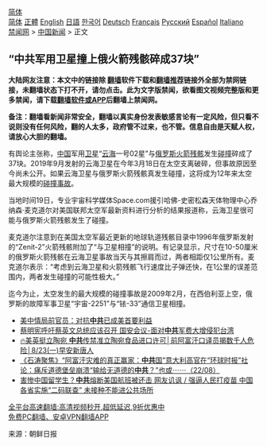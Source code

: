  <!-- 面包屑导航 --> <div class="breadcrumb"><!-- GTranslate: https://gtranslate.io/ -->  <div class="switcher notranslate">  <div class="selected">  <a href="#" onclick="return false;"> 简体</a>  </div>  <div class="option">  <a href="https://www.bannedbook.org" onclick="doGTranslate('zh-CN|zh-CN');jQuery('div.switcher div.selected a').html(jQuery(this).html());return false;" title="简体中文" class="nturl selected"> 简体</a>  <a href="https://www.bannedbook.org/zh-tw/" onclick="doGTranslate('zh-CN|zh-TW');jQuery('div.switcher div.selected a').html(jQuery(this).html());return false;" title="繁體中文" class="nturl"> 正體</a>  <a href="https://www.bannedbook.org/en/" onclick="doGTranslate('zh-CN|en');jQuery('div.switcher div.selected a').html(jQuery(this).html());return false;" title="English" class="nturl"> English</a>  <a href="https://www.bannedbook.org/ja/" onclick="doGTranslate('zh-CN|ja');jQuery('div.switcher div.selected a').html(jQuery(this).html());return false;" title="日本語" class="nturl"> 日語</a>  <a href="https://www.bannedbook.org/ko/" onclick="doGTranslate('zh-CN|ko');jQuery('div.switcher div.selected a').html(jQuery(this).html());return false;" title="한국어" class="nturl"> 한국어</a>  <a href="https://www.bannedbook.org/de/" onclick="doGTranslate('zh-CN|de');jQuery('div.switcher div.selected a').html(jQuery(this).html());return false;" title="Deutsch" class="nturl"> Deutsch</a>  <a href="https://www.bannedbook.org/fr/" onclick="doGTranslate('zh-CN|fr');jQuery('div.switcher div.selected a').html(jQuery(this).html());return false;" title="Français" class="nturl"> Français</a>  <a href="https://www.bannedbook.org/ru/" onclick="doGTranslate('zh-CN|ru');jQuery('div.switcher div.selected a').html(jQuery(this).html());return false;" title="Русский" class="nturl"> Русский</a>  <a href="https://www.bannedbook.org/es/" onclick="doGTranslate('zh-CN|es');jQuery('div.switcher div.selected a').html(jQuery(this).html());return false;" title="Español" class="nturl"> Español</a>  <a href="https://www.bannedbook.org/it/" onclick="doGTranslate('zh-CN|it');jQuery('div.switcher div.selected a').html(jQuery(this).html());return false;" title="Italiano" class="nturl"> Italiano</a>  </div>  </div>      <div class='breadcrumb-sub'><!-- Breadcrumb NavXT 6.3.0 --> <a href="https://www.bannedbook.org/" class="home">禁闻网</a> &gt; <a href="https://www.bannedbook.org/bnews/cnnews/" class="category">中国新闻</a> &gt; 正文</div></div><h2>“中共军用卫星撞上俄火箭残骸碎成37块”</h2> <p class="notice"><b>大陆网友注意：本文中的链接除 <a href="https://github.com/bannedbook/fanqiang" >翻墙</a>软件下载和<a href="https://github.com/killgcd/justmysocks/blob/master/README.md">翻墙推荐</a>链接外全部为禁网链接，未翻墙状态下打不开，请勿点击。此为文字版禁闻，欲看图文视频完整版和更多禁闻，请下载<a href="https://github.com/bannedbook/fanqiang">翻墙软件或APP</a>后翻墙上禁闻网。</p><p>备注：翻墙看新闻非常安全，翻墙以真实身份发表敏感言论有一定风险，但只看不说则没有任何风险，翻的人太多，政府管不过来，也不管。信息自由是天赋人权，请放心大胆的翻墙。</b></p>  <div class="entry"> <p>有舆论主张称，<span class='wp_keywordlink_affiliate'><a href="https://www.bannedbook.org/" title="中国" target="_blank">中国</a></span>军用<a href="https://www.bannedbook.org/bnews/tag/%e5%8d%ab%e6%98%9f/" class="st_tag internal_tag" rel="tag" title="标签 卫星 下的日志">卫星</a>“<a href="https://www.bannedbook.org/bnews/tag/%E4%BA%91%E6%B5%B7/" class="st_tag internal_tag" rel="tag" title="标签 云海 下的日志">云海</a>一号02星”与<a href="https://www.bannedbook.org/bnews/tag/%e4%bf%84%e7%bd%97%e6%96%af/" class="st_tag internal_tag" rel="tag" title="标签 俄罗斯 下的日志">俄罗斯</a><a href="https://www.bannedbook.org/bnews/tag/%e7%81%ab%e7%ae%ad/" class="st_tag internal_tag" rel="tag" title="标签 火箭 下的日志">火箭</a><a href="https://www.bannedbook.org/bnews/tag/%E6%AE%8B%E9%AA%B8/" class="st_tag internal_tag" rel="tag" title="标签 残骸 下的日志">残骸</a>发生<a href="https://www.bannedbook.org/bnews/tag/%E7%A2%B0%E6%92%9E/" class="st_tag internal_tag" rel="tag" title="标签 碰撞 下的日志">碰撞</a>碎成了37块。2019年9月发射的云海卫星在今年3月18日在太空支离破碎，但事故原因至今尚未公开。如果云海卫星与俄罗斯火箭残骸真发生碰撞，这将成为12年来太空最大规模的<a href="https://www.bannedbook.org/bnews/tag/%E7%A2%B0%E6%92%9E%E4%BA%8B%E6%95%85/" class="st_tag internal_tag" rel="tag" title="标签 碰撞事故 下的日志">碰撞事故</a>。</p> <p>当地时间19日，专业宇宙科学媒体Space.com援引哈佛-史密松森天体物理中心乔纳森·麦克道尔对美国联邦太空军最新资料进行分析的结果报道称，云海卫星很可能与俄罗斯火箭残骸发生了碰撞。</p>  <p>麦克道尔注意到在美国太空军最近更新的地球轨道残骸目录中1996年俄罗斯发射的“Zenit-2”火箭残骸附加了“与卫星相撞”的说明。有记录显示，尺寸在10-50厘米的俄罗斯火箭残骸在云海卫星事故当天与其擦肩而过，两者相距仅1公里所有。麦克道尔表示：“考虑到云海卫星和火箭残骸飞行速度比子弹还快，在1公里的误差范围内，两者发生碰撞的可能性极大。”</p> <p>迄今为止，太空发生的最大规模的碰撞事故是2009年2月，在西伯利亚上空，俄罗斯的故障军事卫星“宇宙-2251”与“铱-33”通信卫星相撞。</p>  <ul class='op-related-articles' title='相关阅读'> <li><a href='https://www.bannedbook.org/bnews/comments/20210823/1611446.html' target='_blank'>美中情局前官员：对抗<b>中共</b>已成美首要利益</a></li> <li><a href='https://www.bannedbook.org/bnews/taiwannews/20210823/1611385.html' target='_blank'>蔡明宪呼吁蔡英文总统应该召开 国安会议-面对<b>中共</b>军费大增侵犯台湾</a></li> <li><a href='https://www.bannedbook.org/bnews/taiwannews/20210823/1611371.html' target='_blank'>🔥美英挺立陶宛 <b>中共</b>传禁准立陶宛食品进口许可│前阿富汗口译员揭数千人危险│8/23(一)早安新唐人</a></li> <li><a href='https://www.bannedbook.org/bnews/bannedvideo/20210823/1611297.html' target='_blank'>《石涛聚焦》“阿富汗灾难的真正赢家：<b>中共</b>国”意大利高官在“环球时报”社论：痛斥道德堡垒崩溃“输给无道德的<b>中共</b>？”也或⋯⋯（22/08）</a></li> <li><a href='https://www.bannedbook.org/bnews/bannedvideo/20210822/1611263.html' target='_blank'>害惨中国留学生？<b>中共</b>熔断美国航班被还击 网友讥讽 /  强逼人民打疫苗 中国各省实施“二码联查” 未接种不能进公共场所</a></li> </ul> <p class="texttj"> <a href="https://github.com/bannedbook/fanqiang/wiki/V2ray%E6%9C%BA%E5%9C%BA" target="_blank">全平台高速翻墙:高清视频秒开,超低延迟,9折优惠中</a><br/> <a href="https://github.com/bannedbook/fanqiang/wiki/%E7%A6%81%E9%97%BB%E7%BD%91%E5%AE%89%E5%8D%93%E7%BF%BB%E5%A2%99%E6%96%B0%E9%97%BBAPP" target="_blank">免费PC翻墙、安卓VPN翻墙APP</a></p><p> 来源：朝鲜日报 </p> <a name='sharetosocial'></a>  <div style="margin-bottom:5px;padding-bottom:5px;clear:both"> <div id="archive-pix-1" class="banner-ads"> <!-- AuctionX Display platform tag START --> <div id="26318x728x90x621x_ADSLOT2" clicktrack="%%CLICK_URL_ESC%%"></div> <!-- AuctionX Display platform tag END --> </div> <div id="archive-pix-2" class="banner-ads"> <!-- AuctionX Display platform tag START --> <div id="26315x300x250x621x_ADSLOT2" clicktrack="%%CLICK_URL_ESC%%"></div> <!-- AuctionX Display platform tag END --> </div> </div>  <div id="archive-pix-1" class="banner-ads"> <!-- AuctionX Display platform tag START --> <div id="26318x728x90x621x_ADSLOT3" clicktrack="%%CLICK_URL_ESC%%"></div> <!-- AuctionX Display platform tag END --> </div> </div><!--END ENTRY--> 